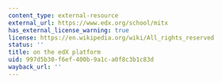 ```yaml
---
content_type: external-resource
external_url: https://www.edx.org/school/mitx
has_external_license_warning: true
license: https://en.wikipedia.org/wiki/All_rights_reserved
status: ''
title: on the edX platform
uid: 997d5b30-f6ef-400b-9a1c-a0f8c3b1c83d
wayback_url: ''
---
```

